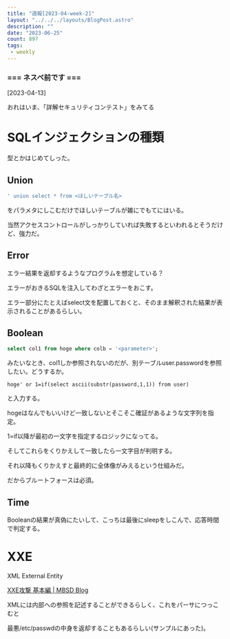 ```yaml
---
title: "週報[2023-04-week-2]"
layout: "../../../layouts/BlogPost.astro"
description: ""
date: "2023-06-25"
count: 897
tags:
 - weekly
---
```





### === ネスペ前です ===

[2023-04-13]

おれはいま、「詳解セキュリティコンテスト」をみてる

# SQLインジェクションの種類

型とかはじめてしった。

## Union

```sql
' union select * from <ほしいテーブル名>
```

をパラメタにしこむだけでほしいテーブルが雑にでもてにはいる。

当然アクセスコントロールがしっかりしていれば失敗するといわれるとそうだけど、強力だ。

## Error

エラー結果を返却するようなプログラムを想定している？

エラーがおきるSQLを注入してわざとエラーをおこす。

エラー部分にたとえばselect文を配置しておくと、そのまま解釈された結果が表示されることがあるらしい。

## Boolean

```sql
select col1 from hoge where colb = '<parameter>';
```

みたいなとき、col1しか参照されないのだが、別テーブルuser.passwordを参照したい。どうするか。

```
hoge' or 1=if(select ascii(substr(password,1,1)) from user)
```

と入力する。

hogeはなんでもいいけど一致しないとそこそこ確証があるような文字列を指定。

1=if以降が最初の一文字を指定するロジックになってる。

そしてこれらをくりかえして一致したら一文字目が判明する。

それ以降もくりかえすと最終的に全体像がみえるという仕組みだ。

だからブルートフォースは必須。

## Time

Booleanの結果が真偽にたいして、こっちは最後にsleepをしこんで、応答時間で判定する。

# XXE

XML External Entity

[XXE攻撃 基本編 | MBSD Blog](https://www.mbsd.jp/blog/20171130.html)

XMLには内部への参照を記述することができるらしく、これをパーサにつっこむと

最悪/etc/passwdの中身を返却することもあるらしい(サンプルにあった)。
